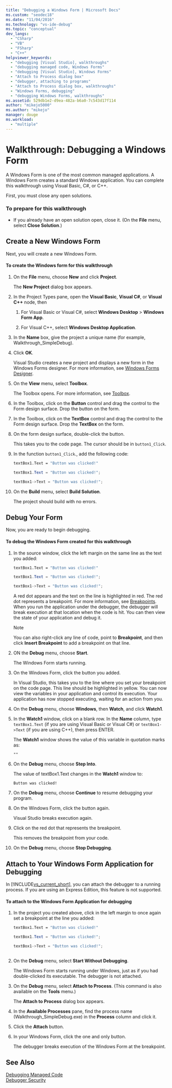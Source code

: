 ```yaml
---
title: "Debugging a Windows Form | Microsoft Docs"
ms.custom: "seodec18"
ms.date: "11/04/2016"
ms.technology: "vs-ide-debug"
ms.topic: "conceptual"
dev_langs: 
  - "CSharp"
  - "VB"
  - "FSharp"
  - "C++"
helpviewer_keywords: 
  - "debugging [Visual Studio], walkthroughs"
  - "debugging managed code, Windows Forms"
  - "debugging [Visual Studio], Windows Forms"
  - "Attach to Process dialog box"
  - "debugger, attaching to programs"
  - "Attach to Process dialog box, walkthroughs"
  - "Windows Forms, debugging"
  - "debugging Windows Forms, walkthroughs"
ms.assetid: 529db1e2-d9ea-482a-b6a0-7c543d17f114
author: "mikejo5000"
ms.author: "mikejo"
manager: douge
ms.workload: 
  - "multiple"
---
```

# Walkthrough: Debugging a Windows Form
A Windows Form is one of the most common managed applications. A Windows Form creates a standard Windows application. You can complete this walkthrough using Visual Basic, C#, or C++.  
  
 First, you must close any open solutions.  
  
### To prepare for this walkthrough  
  
-   If you already have an open solution open, close it. (On the **File** menu, select **Close Solution**.)  
  
## Create a New Windows Form  
 Next, you will create a new Windows Form.  
  
#### To create the Windows form for this walkthrough  
  
1.  On the **File** menu, choose **New** and click **Project**.  
  
     The **New Project** dialog box appears.  
  
2.  In the Project Types pane, open the **Visual Basic**, **Visual C#**, or **Visual C++** node, then  
  
    1.  For Visual Basic or Visual C#, select **Windows Desktop** > **Windows Form App**.  
  
    2.  For Visual C++, select **Windows Desktop Application**.  
  
3.  In the **Name** box, give the project a unique name (for example, Walkthrough_SimpleDebug).  
  
4.  Click **OK**.  
  
     Visual Studio creates a new project and displays a new form in the Windows Forms designer. For more information, see [Windows Forms Designer](/previous-versions/visualstudio/visual-studio-2010/e06hs424\(v\=vs.100\)).  
  
5.  On the **View** menu, select **Toolbox**.  
  
     The Toolbox opens. For more information, see [Toolbox](../ide/reference/toolbox.md).  
  
6.  In the Toolbox, click on the **Button** control and drag the control to the Form design surface. Drop the button on the form.  
  
7.  In the Toolbox, click on the **TextBox** control and drag the control to the Form design surface. Drop the **TextBox** on the form.  
  
8. On the form design surface, double-click the button.  
  
     This takes you to the code page. The cursor should be in `button1_Click`.  
  
10. In the function `button1_Click`., add the following code:  
  
    ```vb  
    textBox1.Text = "Button was clicked!"
    ```  
  
    ```csharp 
    textBox1.Text = "Button was clicked!";
    ```  
  
    ```cpp  
    textBox1->Text = "Button was clicked!";  
    ```  
  
11. On the **Build** menu, select **Build Solution**.  
  
     The project should build with no errors.  
  
## Debug Your Form  
 Now, you are ready to begin debugging.  
  
#### To debug the Windows Form created for this walkthrough  
  
1.  In the source window, click the left margin on the same line as the text you added:  
  
     ```vb  
    textBox1.Text = "Button was clicked!"
    ```  
  
    ```csharp 
    textBox1.Text = "Button was clicked!";
    ```  
  
    ```cpp  
    textBox1->Text = "Button was clicked!";  
    ``` 
  
     A red dot appears and the text on the line is highlighted in red. The red dot represents a breakpoint. For more information, see [Breakpoints](https://msdn.microsoft.com/fe4eedc1-71aa-4928-962f-0912c334d583). When you run the application under the debugger, the debugger will break execution at that location when the code is hit. You can then view the state of your application and debug it.  
  
    > [!NOTE]
    >  You can also right-click any line of code, point to **Breakpoint**, and then click **Insert Breakpoint** to add a breakpoint on that line.  
  
2.  ON the **Debug** menu, choose **Start**.  
  
     The Windows Form starts running.  
  
3.  On the Windows Form, click the button you added.  
  
     In Visual Studio, this takes you to the line where you set your breakpoint on the code page. This line should be highlighted in yellow. You can now view the variables in your application and control its execution. Your application has now stopped executing, waiting for an action from you.  
  
4.  On the **Debug** menu, choose **Windows**, then **Watch**, and click **Watch1**.  
  
5.  In the **Watch1** window, click on a blank row. In the **Name** column, type `textBox1.Text` (if you are using Visual Basic or Visual C#) or `textBox1->Text` (if you are using C++), then press ENTER.  
  
     The **Watch1** window shows the value of this variable in quotation marks as:  
  
    `""`  
 
6.  On the **Debug** menu, choose **Step Into**.  
  
     The value of textBox1.Text changes in the **Watch1** window to:  
  
    `Button was clicked!`  
  
7.  On the **Debug** menu, choose **Continue** to resume debugging your program.  
  
8.  On the Windows Form, click the button again.  
  
     Visual Studio breaks execution again.  
  
9. Click on the red dot that represents the breakpoint.  
  
     This removes the breakpoint from your code.  
  
10. On the **Debug** menu, choose **Stop Debugging**.  
  
## Attach to Your Windows Form Application for Debugging  
 In [!INCLUDE[vs_current_short](../code-quality/includes/vs_current_short_md.md)], you can attach the debugger to a running process. If you are using an Express Edition, this feature is not supported.  
  
#### To attach to the Windows Form Application for debugging  
  
1.  In the project you created above, click in the left margin to once again set a breakpoint at the line you added:  
  
     ```vb  
    textBox1.Text = "Button was clicked!"
    ```  
  
    ```csharp 
    textBox1.Text = "Button was clicked!";
    ```  
  
    ```cpp  
    textBox1->Text = "Button was clicked!";   
  
2.  On the **Debug** menu, select **Start Without Debugging**.  
  
     The Windows Form starts running under Windows, just as if you had double-clicked its executable. The debugger is not attached.  
  
3.  On the **Debug** menu, select **Attach to Process**. (This command is also available on the **Tools** menu.)  
  
     The **Attach to Process** dialog box appears.  
  
4.  In the **Available Processes** pane, find the process name (Walkthrough_SimpleDebug.exe) in the **Process** column and click it.  
  
5.  Click the **Attach** button.  
  
6.  In your Windows Form, click the one and only button.  
  
     The debugger breaks execution of the Windows Form at the breakpoint.  
  
## See Also  
 [Debugging Managed Code](../debugger/debugging-managed-code.md)   
 [Debugger Security](../debugger/debugger-security.md)